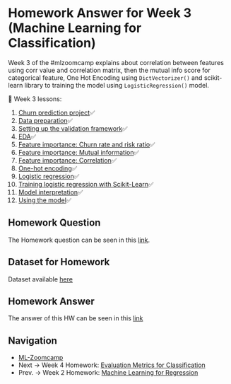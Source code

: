 # Homework Answer for Week 3 (Machine Learning for Classification)
Week 3 of the #mlzoomcamp explains about correlation between features using corr value and correlation matrix, then the mutual info score for categorical feature, One Hot Encoding using `DictVectorizer()` and scikit-learn library to training the model using `LogisticRegression()` model.

:book: Week 3 lessons:
1. [Churn prediction project](https://github.com/alexeygrigorev/mlbookcamp-code/blob/master/course-zoomcamp/03-classification/01-churn-project.md):white_check_mark:
2. [Data preparation](https://github.com/alexeygrigorev/mlbookcamp-code/blob/master/course-zoomcamp/03-classification/02-data-preparation.md):white_check_mark:
3. [Setting up the validation framework](https://github.com/alexeygrigorev/mlbookcamp-code/blob/master/course-zoomcamp/03-classification/03-validation.md):white_check_mark:
4. [EDA](https://github.com/alexeygrigorev/mlbookcamp-code/blob/master/course-zoomcamp/03-classification/04-eda.md):white_check_mark:
5. [Feature importance: Churn rate and risk ratio](https://github.com/alexeygrigorev/mlbookcamp-code/blob/master/course-zoomcamp/03-classification/05-risk.md):white_check_mark:
6. [Feature importance: Mutual information](https://github.com/alexeygrigorev/mlbookcamp-code/blob/master/course-zoomcamp/03-classification/06-mutual-info.md):white_check_mark:
7. [Feature importance: Correlation](https://github.com/alexeygrigorev/mlbookcamp-code/blob/master/course-zoomcamp/03-classification/07-correlation.md):white_check_mark:
8. [One-hot encoding](https://github.com/alexeygrigorev/mlbookcamp-code/blob/master/course-zoomcamp/03-classification/08-ohe.md):white_check_mark:
9. [Logistic regression](https://github.com/alexeygrigorev/mlbookcamp-code/blob/master/course-zoomcamp/03-classification/09-logistic-regression.md):white_check_mark:
10. [Training logistic regression with Scikit-Learn](https://github.com/alexeygrigorev/mlbookcamp-code/blob/master/course-zoomcamp/03-classification/10-training-log-reg.md):white_check_mark:
11. [Model interpretation](https://github.com/alexeygrigorev/mlbookcamp-code/blob/master/course-zoomcamp/03-classification/11-log-reg-interpretation.md):white_check_mark:
12. [Using the model](https://github.com/alexeygrigorev/mlbookcamp-code/blob/master/course-zoomcamp/03-classification/12-using-log-reg.md):white_check_mark:

## Homework Question
The Homework question can be seen in this [link](https://github.com/alexeygrigorev/mlbookcamp-code/blob/master/course-zoomcamp/03-classification/homework.md).

## Dataset for Homework
Dataset available [here](https://raw.githubusercontent.com/madityarafip/My-Machine-Learning/main/Dataset/AB_NYC_2019.csv)

## Homework Answer
The answer of this HW can be seen in this [link](https://github.com/madityarafip/My-Machine-Learning/blob/main/ML-Zoomcamp/HW-Week-3/MLZoomcamp_HW3.ipynb)

## Navigation
* [ML-Zoomcamp](https://github.com/madityarafip/My-Machine-Learning/tree/main/ML-Zoomcamp)
* Next  -> Week 4 Homework: [Evaluation Metrics for Classification](https://github.com/madityarafip/My-Machine-Learning/tree/main/ML-Zoomcamp/HW-Week-4)
* Prev. -> Week 2 Homework: [Machine Learning for Regression](https://github.com/madityarafip/My-Machine-Learning/tree/main/ML-Zoomcamp/HW-Week-2)
